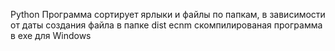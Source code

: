 Python Программа сортирует ярлыки и файлы по папкам, в зависимости от даты создания файла
в папке dist ecnm скомпилированая программа в exe для Windows

